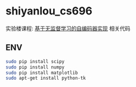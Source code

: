 shiyanlou_cs696
===============

实验楼课程: [基于无监督学习的自编码器实现](https://www.shiyanlou.com/courses/696) 相关代码

## ENV

```bash 
sudo pip install scipy
sudo pip install numpy
sudo pip install matplotlib
sudo apt-get install python-tk
```
